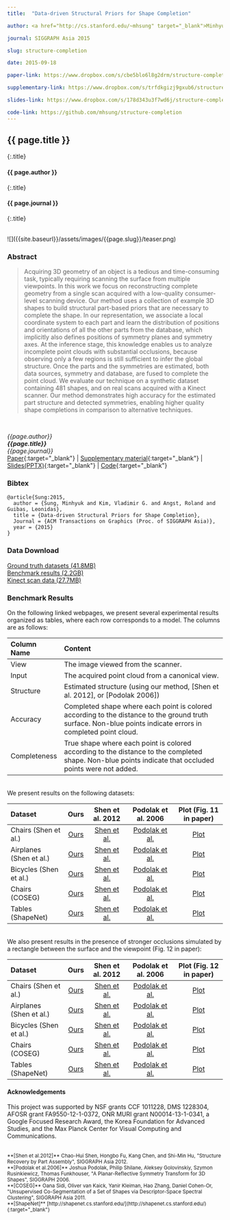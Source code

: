 ```yaml
---
title:  "Data-driven Structural Priors for Shape Completion"

author: <a href="http://cs.stanford.edu/~mhsung" target="_blank">Minhyuk Sung</a>, <a href="http://vova.kim" target="_blank">Vladimir G. Kim</a>, <a href="http://rangst.github.io" target="_blank">Roland Angst</a>, and <a href="http://geometry.stanford.edu/member/guibas/" target="_blank">Leonidas Guibas</a>

journal: SIGGRAPH Asia 2015

slug: structure-completion

date: 2015-09-18

paper-link: https://www.dropbox.com/s/cbe5blo6l8g2drm/structure-completion.pdf?dl=1

supplementary-link: https://www.dropbox.com/s/trfdkgizj9gxub6/structure-completion-supplementary.pdf?dl=1

slides-link: https://www.dropbox.com/s/178d343u3f7wd6j/structure-completion-presentation.pptx?dl=1

code-link: https://github.com/mhsung/structure-completion
---
```


## {{ page.title }}
{:.title}
#### {{ page.author }}
{:.title}
#### {{ page.journal }}
{:.title}

<br />
![]({{site.baseurl}}/assets/images/{{page.slug}}/teaser.png)

### Abstract
>Acquiring 3D geometry of an object is a tedious and time-consuming task, typically requiring scanning the surface from multiple viewpoints.  In this work we focus on reconstructing complete geometry from a single scan acquired with a low-quality consumer-level scanning device.  Our method uses a collection of example 3D shapes to build structural part-based priors that are necessary to complete the shape. In our representation, we associate a local coordinate system to each part and learn the distribution of positions and orientations of all the other parts from the database, which implicitly also defines positions of symmetry planes and symmetry axes. At the inference stage, this knowledge enables us to analyze incomplete point clouds with substantial occlusions, because observing only a few regions is still sufficient to infer the global structure. Once the parts and the symmetries are estimated, both data sources, symmetry and database, are fused to complete the point cloud. We evaluate our technique on a synthetic dataset containing 481 shapes, and on real scans acquired with a Kinect scanner. Our method demonstrates high accuracy for the estimated part structure and detected symmetries, enabling higher quality shape completions in comparison to alternative techniques.
<br />

*{{page.author}}<br>
**{{page.title}}**<br>
{{page.journal}}*<br>
[Paper]({{page.paper-link}}){:target="_blank"}  |  [Supplementary material]({{page.supplementary-link}}){:target="_blank"}  |  [Slides(PPTX)]({{page.slides-link}}){:target="_blank"}  |  [Code]({{page.code-link}}){:target="_blank"}

### Bibtex
```
@article{Sung:2015,
  author = {Sung, Minhyuk and Kim, Vladimir G. and Angst, Roland and Guibas, Leonidas},
  title = {Data-driven Structural Priors for Shape Completion},
  Journal = {ACM Transactions on Graphics (Proc. of SIGGRAPH Asia)}, 
  year = {2015}
}
```

### Data Download
[Ground truth datasets (41.8MB)](http://vkim.ctlprojects.com/ground_truth_datasets.tgz)<br>
[Benchmark results (2.2GB)](http://vkim.ctlprojects.com/benchmark_results.tgz)<br>
[Kinect scan data (27.7MB)](http://www.stanford.edu/~mhsung/kinect_scan_data.tgz)

### Benchmark Results
On the following linked webpages, we present several experimental results organized as tables, where each row corresponds to a model.
The columns are as follows:

| Column Name  | Content |
|:------------ |:------- |
| View         |The image viewed from the scanner. |
| Input        |The acquired point cloud from a canonical view. |
| Structure    | Estimated structure (using our method, [Shen et al. 2012], or [Podolak 2006]) |
| Accuracy     | Completed shape where each point is colored according to the distance to the ground truth surface. Non-blue points indicate errors in completed point cloud. |
| Completeness | True shape where each point is colored according to the distance to the completed shape. Non-blue points indicate that occluded points were not added. |

<br />
We present results on the following datasets:

<table>
<thead>
<tr>
<th align="left">Dataset</th>
<th align="center">Ours</th>
<th align="center">Shen et al. 2012</th>
<th align="center">Podolak et al. 2006</th>
<th align="center">Plot (Fig. 11 in paper)</th>
</tr>
</thead>

<tbody>
<tr>
<td align="left">Chairs (Shen et al.)</td>
<td align="center"><a href="http://web.stanford.edu/~mhsung/structure-completion/final3_assembly_chairs/index.html" target="_blank">Ours</a></td>
<td align="center"><a href="http://web.stanford.edu/~mhsung/structure-completion/assembly_final3_assembly_chairs/index.html" target="_blank">Shen et al.</a></td>
<td align="center"><a href="http://web.stanford.edu/~mhsung/structure-completion/symm_detection_final3_assembly_chairs/index.html" target="_blank">Podolak et al.</a></td>
<td align="center"><a href="http://web.stanford.edu/~mhsung/structure-completion/box_plots/box_assembly_chair.png" target="_blank">Plot</a></td>
</tr>

<tr>
<td align="left">Airplanes (Shen et al.)</td>
<td align="center"><a href="http://web.stanford.edu/~mhsung/structure-completion/final3_assembly_airplanes/index.html" target="_blank">Ours</a></td>
<td align="center"><a href="http://web.stanford.edu/~mhsung/structure-completion/assembly_final3_assembly_airplanes/index.html" target="_blank">Shen et al.</a></td>
<td align="center"><a href="http://web.stanford.edu/~mhsung/structure-completion/symm_detection_final3_assembly_airplanes/index.html" target="_blank">Podolak et al.</a></td>
<td align="center"><a href="http://web.stanford.edu/~mhsung/structure-completion/box_plots/box_assembly_airplane.png" target="_blank">Plot</a></td>
</tr>

<tr>
<td align="left">Bicycles (Shen et al.)</td>
<td align="center"><a href="http://web.stanford.edu/~mhsung/structure-completion/final3_assembly_bicycles/index.html" target="_blank">Ours</a></td>
<td align="center"><a href="http://web.stanford.edu/~mhsung/structure-completion/assembly_final3_assembly_bicycles/index.html" target="_blank">Shen et al.</a></td>
<td align="center"><a href="http://web.stanford.edu/~mhsung/structure-completion/symm_detection_final3_assembly_bicycles/index.html" target="_blank">Podolak et al.</a></td>
<td align="center"><a href="http://web.stanford.edu/~mhsung/structure-completion/box_plots/box_assembly_bicycle.png" target="_blank">Plot</a></td>
</tr>

<tr>
<td align="left">Chairs (COSEG)</td>
<td align="center"><a href="http://web.stanford.edu/~mhsung/structure-completion/final3_coseg_chairs/index.html" target="_blank">Ours</a></td>
<td align="center"><a href="http://web.stanford.edu/~mhsung/structure-completion/assembly_final3_coseg_chairs/index.html" target="_blank">Shen et al.</a></td>
<td align="center"><a href="http://web.stanford.edu/~mhsung/structure-completion/symm_detection_final3_coseg_chairs/index.html" target="_blank">Podolak et al.</a></td>
<td align="center"><a href="http://web.stanford.edu/~mhsung/structure-completion/box_plots/box_coseg_chair.png" target="_blank">Plot</a></td>
</tr>

<tr>
<td align="left">Tables (ShapeNet)</td>
<td align="center"><a href="http://web.stanford.edu/~mhsung/structure-completion/final3_shapenet_tables/index.html" target="_blank">Ours</a></td>
<td align="center"><a href="http://web.stanford.edu/~mhsung/structure-completion/assembly_final3_shapenet_tables/index.html" target="_blank">Shen et al.</a></td>
<td align="center"><a href="http://web.stanford.edu/~mhsung/structure-completion/symm_detection_final3_shapenet_tables/index.html" target="_blank">Podolak et al.</a></td>
<td align="center"><a href="http://web.stanford.edu/~mhsung/structure-completion/box_plots/box_shapenet_table.png" target="_blank">Plot</a></td>
</tr>
</tbody>

</table>


<br />
We also present results in the presence of stronger occlusions simulated by a rectangle between the surface and the viewpoint (Fig. 12 in paper):

<table>
<thead>
<tr>
<th align="left">Dataset</th>
<th align="center">Ours</th>
<th align="center">Shen et al. 2012</th>
<th align="center">Podolak et al. 2006</th>
<th align="center">Plot (Fig. 12 in paper)</th>
</tr>
</thead>

<tbody>
<tr><td align="left">Chairs (Shen et al.)</td>
<td align="center"><a href="http://web.stanford.edu/~mhsung/structure-completion/view_mask_assembly_chairs/index.html" target="_blank">Ours</a></td>
<td align="center"><a href="http://web.stanford.edu/~mhsung/structure-completion/assembly_view_mask_assembly_chairs/index.html" target="_blank">Shen et al.</a></td>
<td align="center"><a href="http://web.stanford.edu/~mhsung/structure-completion/symm_detection_view_mask_assembly_chairs/index.html" target="_blank">Podolak et al.</a></td>
<td align="center"><a href="http://web.stanford.edu/~mhsung/structure-completion/box_plots/view_mask_box_assembly_chair.png" target="_blank">Plot</a></td>
</tr>

<tr>
<td align="left">Airplanes (Shen et al.)</td>
<td align="center"><a href="http://web.stanford.edu/~mhsung/structure-completion/view_mask_assembly_airplanes/index.html" target="_blank">Ours</a></td>
<td align="center"><a href="http://web.stanford.edu/~mhsung/structure-completion/assembly_view_mask_assembly_airplanes/index.html" target="_blank">Shen et al.</a></td>
<td align="center"><a href="http://web.stanford.edu/~mhsung/structure-completion/symm_detection_view_mask_assembly_airplanes/index.html" target="_blank">Podolak et al.</a></td>
<td align="center"><a href="http://web.stanford.edu/~mhsung/structure-completion/box_plots/view_mask_box_assembly_airplane.png" target="_blank">Plot</a></td>
</tr>

<tr>
<td align="left">Bicycles (Shen et al.)</td>
<td align="center"><a href="http://web.stanford.edu/~mhsung/structure-completion/view_mask_assembly_bicycles/index.html" target="_blank">Ours</a></td>
<td align="center"><a href="http://web.stanford.edu/~mhsung/structure-completion/assembly_view_mask_assembly_bicycles/index.html" target="_blank">Shen et al.</a></td>
<td align="center"><a href="http://web.stanford.edu/~mhsung/structure-completion/symm_detection_view_mask_assembly_bicycles/index.html" target="_blank">Podolak et al.</a></td>
<td align="center"><a href="http://web.stanford.edu/~mhsung/structure-completion/box_plots/view_mask_box_assembly_bicycle.png" target="_blank">Plot</a></td>
</tr>

<tr>
<td align="left">Chairs (COSEG)</td>
<td align="center"><a href="http://web.stanford.edu/~mhsung/structure-completion/view_mask_coseg_chairs/index.html" target="_blank">Ours</a></td>
<td align="center"><a href="http://web.stanford.edu/~mhsung/structure-completion/assembly_view_mask_coseg_chairs/index.html" target="_blank">Shen et al.</a></td>
<td align="center"><a href="http://web.stanford.edu/~mhsung/structure-completion/symm_detection_view_mask_coseg_chairs/index.html" target="_blank">Podolak et al.</a></td>
<td align="center"><a href="http://web.stanford.edu/~mhsung/structure-completion/box_plots/view_mask_box_coseg_chair.png" target="_blank">Plot</a></td>
</tr>

<tr>
<td align="left">Tables (ShapeNet)</td>
<td align="center"><a href="http://web.stanford.edu/~mhsung/structure-completion/view_mask_shapenet_tables/index.html" target="_blank">Ours</a></td>
<td align="center"><a href="http://web.stanford.edu/~mhsung/structure-completion/assembly_view_mask_shapenet_tables/index.html" target="_blank">Shen et al.</a></td>
<td align="center"><a href="http://web.stanford.edu/~mhsung/structure-completion/symm_detection_view_mask_shapenet_tables/index.html" target="_blank">Podolak et al.</a></td>
<td align="center"><a href="http://web.stanford.edu/~mhsung/structure-completion/box_plots/view_mask_box_shapenet_table.png" target="_blank">Plot</a></td>
</tr>
</tbody>

</table>


#### Acknowledgements
This project was supported by NSF grants CCF 1011228, DMS 1228304, AFOSR grant FA9550-12-1-0372, ONR MURI grant N00014-13-1-0341, a Google Focused Research Award, the Korea Foundation for Advanced Studies, and the Max Planck Center for Visual Computing and Communications.

<br />
<sub>
**[Shen et al.2012]** Chao-Hui Shen, Hongbo Fu, Kang Chen, and Shi-Min Hu, "Structure Recovery by Part Assembly", SIGGRAPH Asia 2012.<br>
**[Podolak et al.2006]** Joshua Podolak, Philip Shilane, Aleksey Golovinskiy, Szymon Rusinkiewicz, Thomas Funkhouser, "A Planar-Reflective Symmetry Transform for 3D Shapes", SIGGRAPH 2006.<br>
**[COSEG]** Oana Sidi, Oliver van Kaick, Yanir Kleiman, Hao Zhang, Daniel Cohen-Or, "Unsupervised Co-Segmentation of a Set of Shapes via Descriptor-Space Spectral Clustering", SIGGRAPH Asia 2011.<br>
**[ShapeNet]** [http://shapenet.cs.stanford.edu/](http://shapenet.cs.stanford.edu/){:target="_blank"}<br>
</sub>

<br />
